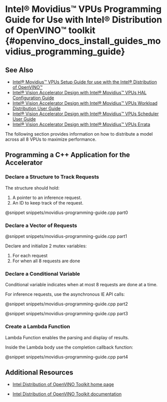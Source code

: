 # Intel® Movidius™ VPUs Programming Guide for Use with Intel® Distribution of OpenVINO™ toolkit {#openvino_docs_install_guides_movidius_programming_guide}

## See Also

- [Intel® Movidius™ VPUs Setup Guide for use with the Intel® Distribution of OpenVINO™](movidius-setup-guide.md)
- <a class="download" href="<domain_placeholder>/downloads/595850_Intel_Vision_Accelerator_Design_with_Intel_Movidius_VPUs-HAL Configuration Guide_rev1.3.pdf">Intel® Vision Accelerator Design with Intel® Movidius™ VPUs HAL Configuration Guide</a>
- <a class="download" href="<domain_placeholder>/downloads/613514_Intel Vision Accelerator Design with Intel Movidius VPUs Workload Distribution_UG_r0.9.pdf">Intel® Vision Accelerator Design with Intel® Movidius™ VPUs Workload Distribution User Guide</a>
- <a class="download" href="<domain_placeholder>/downloads/613759_Intel Vision Accelerator Design with Intel Movidius VPUs Scheduler_UG_r0.9.pdf">Intel® Vision Accelerator Design with Intel® Movidius™ VPUs Scheduler User Guide</a>
- <a class="download" href="<domain_placeholder>/downloads/Intel Vision Accelerator Design with Intel Movidius VPUs Errata.pdf">Intel® Vision Accelerator Design with Intel® Movidius™ VPUs Errata</a>

The following section provides information on how to distribute a model across all 8 VPUs to maximize performance.

## Programming a C++ Application for the Accelerator

### Declare a Structure to Track Requests

The structure should hold:
1.	A pointer to an inference request.
2.	An ID to keep track of the request.

@snippet snippets/movidius-programming-guide.cpp part0

### Declare a Vector of Requests

@snippet snippets/movidius-programming-guide.cpp part1

Declare and initialize 2 mutex variables:
1.	For each request
2.	For when all 8 requests are done

### Declare a Conditional Variable 

Conditional variable indicates when at most 8 requests are done at a time.

For inference requests, use the asynchronous IE API calls:

@snippet snippets/movidius-programming-guide.cpp part2

@snippet snippets/movidius-programming-guide.cpp part3


### Create a Lambda Function

Lambda Function enables the parsing and display of results.

Inside the Lambda body use the completion callback function:

@snippet snippets/movidius-programming-guide.cpp part4

## Additional Resources

- [Intel Distribution of OpenVINO Toolkit home page](https://software.intel.com/en-us/openvino-toolkit)

- [Intel Distribution of OpenVINO Toolkit documentation](https://docs.openvino.ai)
